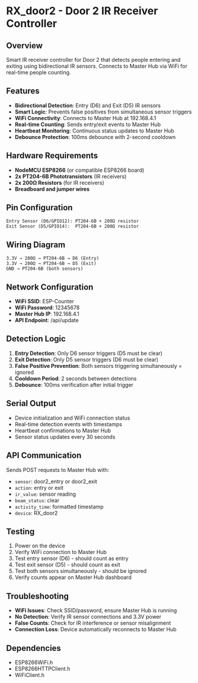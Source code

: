 # RX_door2 - Door 2 IR Receiver Controller

## Overview
Smart IR receiver controller for Door 2 that detects people entering and exiting using bidirectional IR sensors. Connects to Master Hub via WiFi for real-time people counting.

## Features
- **Bidirectional Detection**: Entry (D6) and Exit (D5) IR sensors
- **Smart Logic**: Prevents false positives from simultaneous sensor triggers
- **WiFi Connectivity**: Connects to Master Hub at 192.168.4.1
- **Real-time Counting**: Sends entry/exit events to Master Hub
- **Heartbeat Monitoring**: Continuous status updates to Master Hub
- **Debounce Protection**: 100ms debounce with 2-second cooldown

## Hardware Requirements
- **NodeMCU ESP8266** (or compatible ESP8266 board)
- **2x PT204-6B Phototransistors** (IR receivers)
- **2x 200Ω Resistors** (for IR receivers)
- **Breadboard and jumper wires**

## Pin Configuration
```
Entry Sensor (D6/GPIO12): PT204-6B + 200Ω resistor
Exit Sensor (D5/GPIO14):  PT204-6B + 200Ω resistor
```

## Wiring Diagram
```
3.3V → 200Ω → PT204-6B → D6 (Entry)
3.3V → 200Ω → PT204-6B → D5 (Exit)
GND → PT204-6B (both sensors)
```

## Network Configuration
- **WiFi SSID**: ESP-Counter
- **WiFi Password**: 12345678
- **Master Hub IP**: 192.168.4.1
- **API Endpoint**: /api/update

## Detection Logic
1. **Entry Detection**: Only D6 sensor triggers (D5 must be clear)
2. **Exit Detection**: Only D5 sensor triggers (D6 must be clear)
3. **False Positive Prevention**: Both sensors triggering simultaneously = ignored
4. **Cooldown Period**: 2 seconds between detections
5. **Debounce**: 100ms verification after initial trigger

## Serial Output
- Device initialization and WiFi connection status
- Real-time detection events with timestamps
- Heartbeat confirmations to Master Hub
- Sensor status updates every 30 seconds

## API Communication
Sends POST requests to Master Hub with:
- `sensor`: door2_entry or door2_exit
- `action`: entry or exit
- `ir_value`: sensor reading
- `beam_status`: clear
- `activity_time`: formatted timestamp
- `device`: RX_door2

## Testing
1. Power on the device
2. Verify WiFi connection to Master Hub
3. Test entry sensor (D6) - should count as entry
4. Test exit sensor (D5) - should count as exit
5. Test both sensors simultaneously - should be ignored
6. Verify counts appear on Master Hub dashboard

## Troubleshooting
- **WiFi Issues**: Check SSID/password, ensure Master Hub is running
- **No Detection**: Verify IR sensor connections and 3.3V power
- **False Counts**: Check for IR interference or sensor misalignment
- **Connection Loss**: Device automatically reconnects to Master Hub

## Dependencies
- ESP8266WiFi.h
- ESP8266HTTPClient.h
- WiFiClient.h 